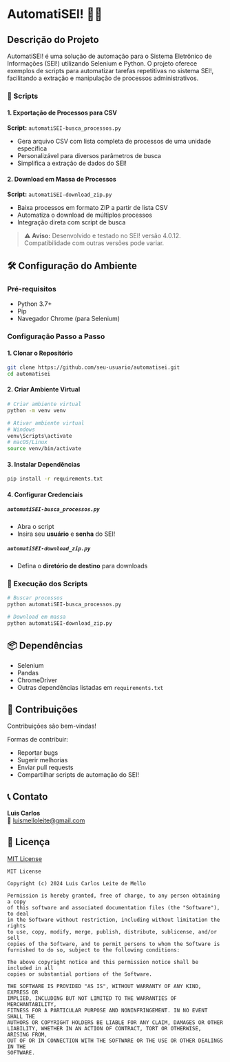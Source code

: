 # AutomatiSEI! 🤖📄

## Descrição do Projeto

AutomatiSEI! é uma solução de automação para o Sistema Eletrônico de Informações (SEI!) utilizando Selenium e Python. O projeto oferece exemplos de scripts para automatizar tarefas repetitivas no sistema SEI!, facilitando a extração e manipulação de processos administrativos.

### 🚀 Scripts 

#### 1. Exportação de Processos para CSV
**Script:** `automatiSEI-busca_processos.py`

- Gera arquivo CSV com lista completa de processos de uma unidade específica
- Personalizável para diversos parâmetros de busca
- Simplifica a extração de dados do SEI!

#### 2. Download em Massa de Processos
**Script:** `automatiSEI-download_zip.py`

- Baixa processos em formato ZIP a partir de lista CSV
- Automatiza o download de múltiplos processos
- Integração direta com script de busca

> **⚠️ Aviso:** Desenvolvido e testado no SEI! versão 4.0.12. Compatibilidade com outras versões pode variar.

## 🛠 Configuração do Ambiente

### Pré-requisitos

- Python 3.7+
- Pip
- Navegador Chrome (para Selenium)

### Configuração Passo a Passo

#### 1. Clonar o Repositório

```bash
git clone https://github.com/seu-usuario/automatisei.git
cd automatisei
```

#### 2. Criar Ambiente Virtual

```bash
# Criar ambiente virtual
python -m venv venv

# Ativar ambiente virtual
# Windows
venv\Scripts\activate
# macOS/Linux
source venv/bin/activate
```

#### 3. Instalar Dependências

```bash
pip install -r requirements.txt
```

#### 4. Configurar Credenciais

##### `automatiSEI-busca_processos.py`
- Abra o script
- Insira seu **usuário** e **senha** do SEI! 

##### `automatiSEI-download_zip.py`
- Defina o **diretório de destino** para downloads

### 🚀 Execução dos Scripts

```bash
# Buscar processos
python automatiSEI-busca_processos.py

# Download em massa
python automatiSEI-download_zip.py
```

## 📦 Dependências

- Selenium
- Pandas
- ChromeDriver
- Outras dependências listadas em `requirements.txt`

## 🤝 Contribuições

Contribuições são bem-vindas! 

Formas de contribuir:
- Reportar bugs
- Sugerir melhorias
- Enviar pull requests
- Compartilhar scripts de automação do SEI!

## 📞 Contato

**Luis Carlos**  
📧 [luismelloleite@gmail.com](mailto:luismelloleite@gmail.com)

## 📄 Licença

[MIT License](https://opensource.org/licenses/MIT)

```
MIT License

Copyright (c) 2024 Luis Carlos Leite de Mello

Permission is hereby granted, free of charge, to any person obtaining a copy
of this software and associated documentation files (the "Software"), to deal
in the Software without restriction, including without limitation the rights
to use, copy, modify, merge, publish, distribute, sublicense, and/or sell
copies of the Software, and to permit persons to whom the Software is
furnished to do so, subject to the following conditions:

The above copyright notice and this permission notice shall be included in all
copies or substantial portions of the Software.

THE SOFTWARE IS PROVIDED "AS IS", WITHOUT WARRANTY OF ANY KIND, EXPRESS OR
IMPLIED, INCLUDING BUT NOT LIMITED TO THE WARRANTIES OF MERCHANTABILITY,
FITNESS FOR A PARTICULAR PURPOSE AND NONINFRINGEMENT. IN NO EVENT SHALL THE
AUTHORS OR COPYRIGHT HOLDERS BE LIABLE FOR ANY CLAIM, DAMAGES OR OTHER
LIABILITY, WHETHER IN AN ACTION OF CONTRACT, TORT OR OTHERWISE, ARISING FROM,
OUT OF OR IN CONNECTION WITH THE SOFTWARE OR THE USE OR OTHER DEALINGS IN THE
SOFTWARE.
```
